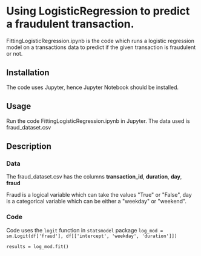 # Using LogisticRegression to predict a fraudulent transaction.

FittingLogisticRegression.ipynb is the code which runs a logistic regression model on a transactions data to predict if the given transaction is fraudulent or not.

## Installation
The code uses Jupyter, hence Jupyter Notebook should be installed.

## Usage
Run the code FittingLogisticRegression.ipynb in Jupyter. The data used is fraud_dataset.csv

## Description

### Data
The fraud_dataset.csv has the columns
**transaction_id**, **duration**, **day**, **fraud**

Fraud is a logical variable which can take the values "True" or "False",
day is a categorical variable which can be either a "weekday" or "weekend".

### Code
Code uses the `logit` function in `statsmodel` package
`log_mod = sm.Logit(df['fraud'], df[['intercept', 'weekday', 'duration']])`

`results = log_mod.fit()`

